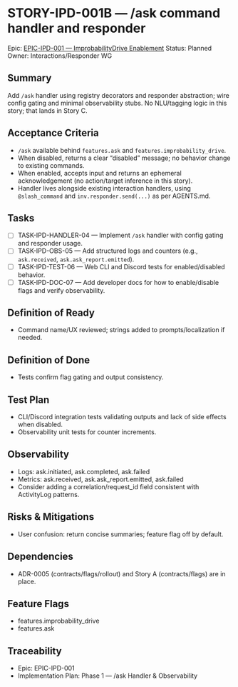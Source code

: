 # STORY-IPD-001B — /ask command handler and responder

Epic: [EPIC-IPD-001 — ImprobabilityDrive Enablement](/docs/implementation/epics/EPIC-IPD-001-improbability-drive.md)
Status: Planned
Owner: Interactions/Responder WG

## Summary
Add `/ask` handler using registry decorators and responder abstraction; wire config gating and minimal observability stubs. No NLU/tagging logic in this story; that lands in Story C.

## Acceptance Criteria
- `/ask` available behind `features.ask` and `features.improbability_drive`.
- When disabled, returns a clear “disabled” message; no behavior change to existing commands.
- When enabled, accepts input and returns an ephemeral acknowledgement (no action/target inference in this story).
- Handler lives alongside existing interaction handlers, using `@slash_command` and `inv.responder.send(...)` as per AGENTS.md.

## Tasks
- [ ] TASK-IPD-HANDLER-04 — Implement `/ask` handler with config gating and responder usage.
- [ ] TASK-IPD-OBS-05 — Add structured logs and counters (e.g., `ask.received`, `ask.ask_report.emitted`).
- [ ] TASK-IPD-TEST-06 — Web CLI and Discord tests for enabled/disabled behavior.
 - [ ] TASK-IPD-DOC-07 — Add developer docs for how to enable/disable flags and verify observability.

## Definition of Ready
- Command name/UX reviewed; strings added to prompts/localization if needed.

## Definition of Done
- Tests confirm flag gating and output consistency.

## Test Plan
- CLI/Discord integration tests validating outputs and lack of side effects when disabled.
- Observability unit tests for counter increments.

## Observability
- Logs: ask.initiated, ask.completed, ask.failed
- Metrics: ask.received, ask.ask_report.emitted, ask.failed
 - Consider adding a correlation/request_id field consistent with ActivityLog patterns.

## Risks & Mitigations
- User confusion: return concise summaries; feature flag off by default.

## Dependencies
- ADR-0005 (contracts/flags/rollout) and Story A (contracts/flags) are in place.

## Feature Flags
- features.improbability_drive
- features.ask

## Traceability
- Epic: EPIC-IPD-001
- Implementation Plan: Phase 1 — /ask Handler & Observability
